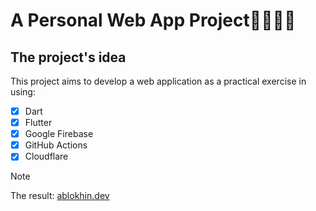 # A Personal Web App Project🏴‍☠️🐱‍💻

## The project's idea
This project aims to develop a web application as a practical exercise in using:

- [x] Dart
- [x] Flutter
- [x] Google Firebase
- [x] GitHub Actions
- [x] Cloudflare
      
> [!NOTE]
> The result: [ablokhin.dev](https://ablokhin.dev)
